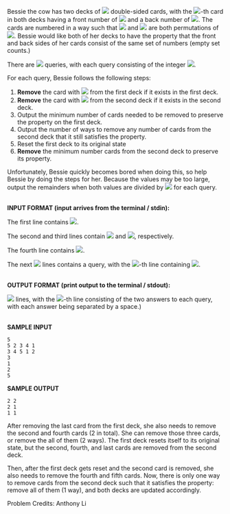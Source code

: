 Bessie the cow has two decks of ![](https://latex.codecogs.com/svg.image?N&space;(1&space;\leq&space;N&space;\leq&space;10^5)) double-sided cards, with the ![](https://latex.codecogs.com/svg.image?i)-th card in both decks having a front number of ![](https://latex.codecogs.com/svg.image?f_i) and a back number of ![](https://latex.codecogs.com/svg.image?b_i). The cards are numbered in a way such that ![](https://latex.codecogs.com/svg.image?f) and ![](https://latex.codecogs.com/svg.image?b) are both permutations of ![](https://latex.codecogs.com/svg.image?1,2,...,N). Bessie would like both of her decks to have the property that the front and back sides of her cards consist of the same set of numbers (empty set counts.) 

There are ![](https://latex.codecogs.com/svg.image?Q&space;(1&space;\leq&space;Q&space;\leq&space;10^5)) queries, with each query consisting of the integer ![](https://latex.codecogs.com/svg.image?r_i&space;(1&space;\leq&space;r_i&space;\leq&space;N)).

For each query, Bessie follows the following steps:
1. **Remove** the card with ![](https://latex.codecogs.com/svg.image?r_i) from the first deck if it exists in the first deck.
2. **Remove** the card with ![](https://latex.codecogs.com/svg.image?r_i) from the second deck if it exists in the second deck.
3. Output the minimum number of cards needed to be removed to preserve the property on the first deck. 
4. Output the number of ways to remove any number of cards from the second deck that it still satisfies the property. 
5. Reset the first deck to its original state 
6. **Remove** the minimum number cards from the second deck to preserve its property. 

Unfortunately, Bessie quickly becomes bored when doing this, so help Bessie by doing the steps for her. Because the values may be too large, output the remainders when both values are divided by ![](https://latex.codecogs.com/svg.image?10^9+7) for each query. 
<br></br>

**INPUT FORMAT (input arrives from the terminal / stdin):**

The first line contains ![](https://latex.codecogs.com/svg.image?N).

The second and third lines contain ![](https://latex.codecogs.com/svg.image?f) and ![](https://latex.codecogs.com/svg.image?b), respectively.

The fourth line contains ![](https://latex.codecogs.com/svg.image?Q).

The next ![](https://latex.codecogs.com/svg.image?Q) lines contains a query, with the ![](https://latex.codecogs.com/svg.image?i)-th line containing ![](https://latex.codecogs.com/svg.image?r_i).
<br></br>

**OUTPUT FORMAT (print output to the terminal / stdout):**

![](https://latex.codecogs.com/svg.image?Q) lines, with the ![](https://latex.codecogs.com/svg.image?i)-th line consisting of the two answers to each query, with each answer being separated by a space.)
<br></br>

**SAMPLE INPUT**
```
5
5 2 3 4 1
3 4 5 1 2
3
1
2
5
```

**SAMPLE OUTPUT**
```
2 2
2 1
1 1
```

After removing the last card from the first deck, she also needs to remove the second and fourth cards (2 in total). She can remove those three cards, or remove the all of them (2 ways). The first deck resets itself to its original state, but the second, fourth, and last cards are removed from the second deck.

Then, after the first deck gets reset and the second card is removed, she also needs to remove the fourth and fifth cards. Now, there is only one way to remove cards from the second deck such that it satisfies the property: remove all of them (1 way), and both decks are updated accordingly.

Problem Credits: Anthony Li
